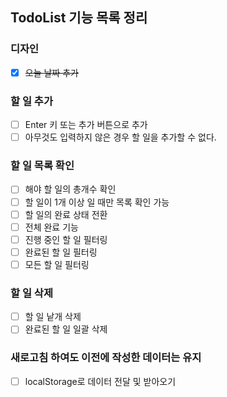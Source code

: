 ## TodoList 기능 목록 정리

### 디자인

- [x] <s>오늘 날짜 추가</s>

### 할 일 추가

- [ ] Enter 키 또는 추가 버튼으로 추가
- [ ] 아무것도 입력하지 않은 경우 할 일을 추가할 수 없다.

### 할 일 목록 확인

- [ ] 해야 할 일의 총개수 확인
- [ ] 할 일이 1개 이상 일 때만 목록 확인 가능
- [ ] 할 일의 완료 상태 전환
- [ ] 전체 완료 기능
- [ ] 진행 중인 할 일 필터링
- [ ] 완료된 할 일 필터링
- [ ] 모든 할 일 필터링

### 할 일 삭제

- [ ] 할 일 낱개 삭제
- [ ] 완료된 할 일 일괄 삭제

### 새로고침 하여도 이전에 작성한 데이터는 유지

- [ ] localStorage로 데이터 전달 및 받아오기
